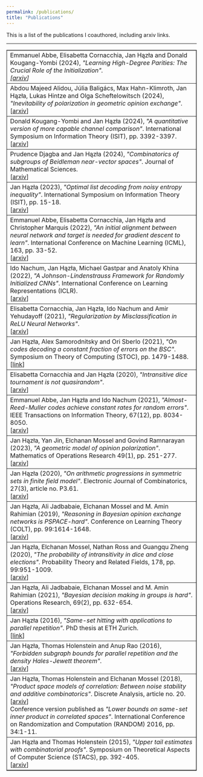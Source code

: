 ```yaml
---
permalink: /publications/
title: "Publications"
---
```


This is a list of the publications I coauthored, including arxiv links.

------------------

<table id="qs_table" border="1">
<tbody>
<tr id="ACHK24" class="entry">
        <td> Emmanuel Abbe, Elisabetta Cornacchia, Jan Hązła and Donald Kougang-Yombi (2024),
	<i>"Learning High-Degree Parities: The Crucial Role of the Initialization".
	<br>[<a href="https://arxiv.org/abs/2412.04910" target="_blank">arxiv</a>]
	</td>
</tr>
<tr id="ABHH24" class="entry">
    	<td> Abdou Majeed Alidou, Júlia Baligács, Max Hahn-Klimroth, Jan Hązła, Lukas Hintze and Olga Scheftelowitsch (2024),
	<i>"Inevitability of polarization in geometric opinion exchange"</i>.
	<br>[<a href="https://arxiv.org/abs/2402.08446" target="_blank">arxiv</a>]
	</td>
</tr>
<tr id="KH24" class="entry">
    	<td> Donald Kougang-Yombi and Jan Hązła (2024),
	<i>"A quantitative version of more capable channel comparison"</i>.
	International Symposium on Information Theory (ISIT), pp. 3392-3397.
	<br>[<a href="https://arxiv.org/abs/2401.14214" target="_blank">arxiv</a>]
	</td>
</tr>
<tr id="DH23" class="entry">
    	<td> Prudence Djagba and Jan Hązła (2024),
	<i>"Combinatorics of subgroups of Beidleman near-vector spaces"</i>.
	Journal of Mathematical Sciences.
	<br>[<a href="https://arxiv.org/abs/2306.16421" target="_blank">arxiv</a>]
	</td>
</tr>
<tr id="Haz22" class="entry">
    	<td> Jan Hązła (2023),
	<i>"Optimal list decoding from noisy entropy inequality"</i>. International Symposium on Information Theory (ISIT), pp. 15-18.
	<br>[<a href="https://arxiv.org/abs/2212.01443" target="_blank">arxiv</a>]
	</td>
</tr>
<tr id="ACHM21" class="entry">
    	<td> Emmanuel Abbe, Elisabetta Cornacchia, Jan Hązła and Christopher Marquis (2022),
	<i>"An initial alignment between neural network and target is needed for gradient 
           descent to learn"</i>.
	International Conference on Machine Learning (ICML), 163, pp. 33-52.
	<br>[<a href="https://arxiv.org/abs/2202.12846" target="_blank">arxiv</a>]
	</td>
</tr>
<tr id="NHGK21" class="entry">
	<td> Ido Nachum, Jan Hązła, Michael Gastpar and Anatoly Khina (2022), <i>"A Johnson-Lindenstrauss Framework for Randomly Initialized CNNs"</i>.
	International Conference on Learning Representations (ICLR).
	<br>[<a href="https://arxiv.org/abs/2111.02155" target="_blank">arxiv</a>]
	</td>
</tr>
<tr id="CHNY21" class="entry">
	<td> Elisabetta Cornacchia, Jan Hązła, Ido Nachum and Amir Yehudayoff (2021), <i>"Regularization by Misclassification in ReLU Neural Networks"</i>.
	<br>[<a href="https://arxiv.org/abs/2111.02154" target="_blank">arxiv</a>]
	</td>
</tr>
<tr id="HSS21" class="entry">
	<td> Jan Hązła, Alex Samorodnitsky and Ori Sberlo (2021), <i>"On codes decoding a constant fraction of errors on the BSC"</i>. Symposium on Theory of Computing (STOC), pp. 1479-1488.
	<br>[<a href="https://dl.acm.org/doi/pdf/10.1145/3406325.3451015" target="_blank">link</a>]
	</td>
</tr>
<tr id="CH20" class="entry">
	<td> Elisabetta Cornacchia and Jan Hązła (2020), <i>"Intransitive dice tournament is not quasirandom"</i>.
	<br>[<a href="https://arxiv.org/abs/2011.10067" target="_blank">arxiv</a>]
	</td>
</tr>
<tr id="AHN20" class="entry">
	<td> Emmanuel Abbe, Jan Hązła and Ido Nachum (2021), <i>"Almost-Reed-Muller codes achieve constant rates for random errors"</i>. IEEE Transactions on Information Theory, 67(12), pp. 8034-8050.
	<br>[<a href="https://arxiv.org/abs/2004.09590" target="_blank">arxiv</a>]
	</td>
</tr>
<tr id="HJMR19" class="entry">
	<td> Jan Hązła, Yan Jin, Elchanan Mossel and Govind Ramnarayan (2023), <i>"A geometric model of opinion polarization"</i>. Mathematics of Operations Research 49(1), pp. 251-277.
	<br>[<a href="https://arxiv.org/abs/1910.05274" target="_blank">arxiv</a>]
	</td>
</tr>
<tr id="Haz20" class="entry">
	<td> Jan Hązła (2020), <i>"On arithmetic progressions in symmetric sets in finite field model"</i>. Electronic Journal of Combinatorics, 27(3), article no. P3.61.
	<br>[<a href="https://arxiv.org/abs/1811.09947" target="_blank">arxiv</a>]
	</td>
</tr>
<tr id="HJMR19" class="entry">
	<td> Jan Hązła, Ali Jadbabaie, Elchanan Mossel and M. Amin Rahimian (2019), <i>"Reasoning in Bayesian opinion exchange networks is PSPACE-hard"</i>. Conference on Learning Theory (COLT), pp. 99:1614-1648.
	<br>[<a href="https://arxiv.org/abs/1809.01077" target="_blank">arxiv</a>]
	</td>
</tr>
<tr id="HMRZ20" class="entry">
	<td> Jan Hązła, Elchanan Mossel, Nathan Ross and Guangqu Zheng (2020), <i>"The probability of intransitivity in dice and close elections"</i>. Probability Theory and Related Fields,
	178, pp. 99:951-1009.
	<br>[<a href="https://arxiv.org/abs/1804.00394" target="_blank">arxiv</a>]
	</td>
</tr>
<tr id="HJMR21" class="entry">
	<td> Jan Hązła, Ali Jadbabaie, Elchanan Mossel and M. Amin Rahimian (2021), <i>"Bayesian decision making in groups is hard"</i>. Operations Research, 69(2), pp. 632-654.
	<br>[<a href="https://arxiv.org/abs/1705.04770" target="_blank">arxiv</a>]
	</td>
</tr>
<tr id="Haz16" class="entry">
	<td> Jan Hązła (2016), <i>"Same-set hitting with applications to parallel repetition"</i>.
	PhD thesis at ETH Zurich.
	<br>[<a href="https://doi.org/10.3929/ethz-a-010745283" target="_blank">link</a>]
	</td>
</tr>
<tr id="HHR16" class="entry">
	<td> Jan Hązła, Thomas Holenstein and Anup Rao (2016), <i>"Forbidden subgraph bounds for parallel repetition and the density Hales-Jewett theorem"</i>.
	<br>[<a href="https://arxiv.org/abs/1604.05757" target="_blank">arxiv</a>]
	</td>
</tr>
<tr id="HHM18" class="entry">
	<td> Jan Hązła, Thomas Holenstein and Elchanan Mossel (2018), <i>"Product space models of correlation: Between noise stability and additive combinatorics"</i>. Discrete Analysis, article no. 20.
	<br>[<a href="https://arxiv.org/abs/1509.06191" target="_blank">arxiv</a>]
	<br> Conference version published as <i>"Lower bounds on same-set inner product in correlated spaces"</i>. International Conference on Randomization and Computation (RANDOM) 2016, pp. 34:1-11.	
	</td>
</tr>
<tr id="HH15" class="entry">
	<td> Jan Hązła and Thomas Holenstein (2015), <i>"Upper tail estimates with combinatorial proofs"</i>. Symposium on Theoretical Aspects of Computer Science (STACS), pp. 392-405.
	<br>[<a href="https://arxiv.org/abs/1405.2349" target="_blank">arxiv</a>]
	</td>
</tr>
</tbody>
</table>
